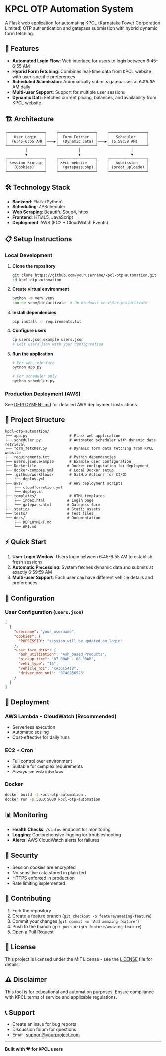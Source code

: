 # KPCL OTP Automation System

A Flask web application for automating KPCL (Karnataka Power Corporation Limited) OTP authentication and gatepass submission with hybrid dynamic form fetching.

## 🚀 Features

- **Automated Login Flow**: Web interface for users to login between 6:45-6:55 AM
- **Hybrid Form Fetching**: Combines real-time data from KPCL website with user-specific preferences
- **Scheduled Submission**: Automatically submits gatepasses at 6:59:59 AM daily
- **Multi-user Support**: Support for multiple user sessions
- **Dynamic Data**: Fetches current pricing, balances, and availability from KPCL website

## 🏗️ Architecture

```
┌─────────────────┐    ┌─────────────────┐    ┌─────────────────┐
│   User Login    │    │  Form Fetcher   │    │   Scheduler     │
│  (6:45-6:55 AM) │───▶│  (Dynamic Data) │───▶│ (6:59:59 AM)    │
└─────────────────┘    └─────────────────┘    └─────────────────┘
         │                       │                       │
         ▼                       ▼                       ▼
┌─────────────────┐    ┌─────────────────┐    ┌─────────────────┐
│ Session Storage │    │ KPCL Website    │    │   Submission    │
│   (Cookies)     │    │  (gatepass.php) │    │ (proof_uploade) │
└─────────────────┘    └─────────────────┘    └─────────────────┘
```

## 🛠️ Technology Stack

- **Backend**: Flask (Python)
- **Scheduling**: APScheduler
- **Web Scraping**: BeautifulSoup4, httpx
- **Frontend**: HTML5, JavaScript
- **Deployment**: AWS (EC2 + CloudWatch Events)

## 📋 Setup Instructions

### Local Development

1. **Clone the repository**
   ```bash
   git clone https://github.com/yourusername/kpcl-otp-automation.git
   cd kpcl-otp-automation
   ```

2. **Create virtual environment**
   ```bash
   python -m venv venv
   source venv/bin/activate  # On Windows: venv\Scripts\activate
   ```

3. **Install dependencies**
   ```bash
   pip install -r requirements.txt
   ```

4. **Configure users**
   ```bash
   cp users.json.example users.json
   # Edit users.json with your configuration
   ```

5. **Run the application**
   ```bash
   # For web interface
   python app.py
   
   # For scheduler only
   python scheduler.py
   ```

### Production Deployment (AWS)

See [DEPLOYMENT.md](DEPLOYMENT.md) for detailed AWS deployment instructions.

## 📁 Project Structure

```
kpcl-otp-automation/
├── app.py                   # Flask web application
├── scheduler.py             # Automated scheduler with dynamic data retrieval
├── form_fetcher.py          # Dynamic form data fetching from KPCL website
├── requirements.txt         # Python dependencies
├── users.json.example       # Example user configuration
├── Dockerfile              # Docker configuration for deployment
├── docker-compose.yml       # Local Docker setup
├── .github/workflows/       # GitHub Actions for CI/CD
│   └── deploy.yml
├── aws/                     # AWS deployment scripts
│   ├── cloudformation.yml
│   └── deploy.sh
├── templates/               # HTML templates
│   ├── index.html          # Login page
│   └── gatepass.html       # Gatepass form
├── static/                 # Static assets
├── tests/                  # Test files
└── docs/                   # Documentation
    ├── DEPLOYMENT.md
    └── API.md
```

## ⚡ Quick Start

1. **User Login Window**: Users login between 6:45-6:55 AM to establish fresh sessions
2. **Automatic Processing**: System fetches dynamic data and submits at exactly 6:59:59 AM
3. **Multi-user Support**: Each user can have different vehicle details and preferences

## 🔧 Configuration

### User Configuration (`users.json`)
```json
[
  {
    "username": "your_username",
    "cookies": {
      "PHPSESSID": "session_will_be_updated_on_login"
    },
    "user_form_data": {
      "ash_utilization": "Ash_based_Products",
      "pickup_time": "07.00AM - 08.00AM",
      "vehi_type": "16",
      "vehicle_no1": "KA36C5418",
      "driver_mob_no1": "9740856523"
    }
  }
]
```

## 🚀 Deployment

### AWS Lambda + CloudWatch (Recommended)
- Serverless execution
- Automatic scaling
- Cost-effective for daily runs

### EC2 + Cron
- Full control over environment
- Suitable for complex requirements
- Always-on web interface

### Docker
```bash
docker build -t kpcl-otp-automation .
docker run -p 5000:5000 kpcl-otp-automation
```

## 📊 Monitoring

- **Health Checks**: `/status` endpoint for monitoring
- **Logging**: Comprehensive logging for troubleshooting
- **Alerts**: AWS CloudWatch alerts for failures

## 🔐 Security

- Session cookies are encrypted
- No sensitive data stored in plain text
- HTTPS enforced in production
- Rate limiting implemented

## 🤝 Contributing

1. Fork the repository
2. Create a feature branch (`git checkout -b feature/amazing-feature`)
3. Commit your changes (`git commit -m 'Add amazing feature'`)
4. Push to the branch (`git push origin feature/amazing-feature`)
5. Open a Pull Request

## 📄 License

This project is licensed under the MIT License - see the [LICENSE](LICENSE) file for details.

## ⚠️ Disclaimer

This tool is for educational and automation purposes. Ensure compliance with KPCL terms of service and applicable regulations.

## 📞 Support

- Create an issue for bug reports
- Discussion forum for questions
- Email: support@yourproject.com

---

**Built with ❤️ for KPCL users**

